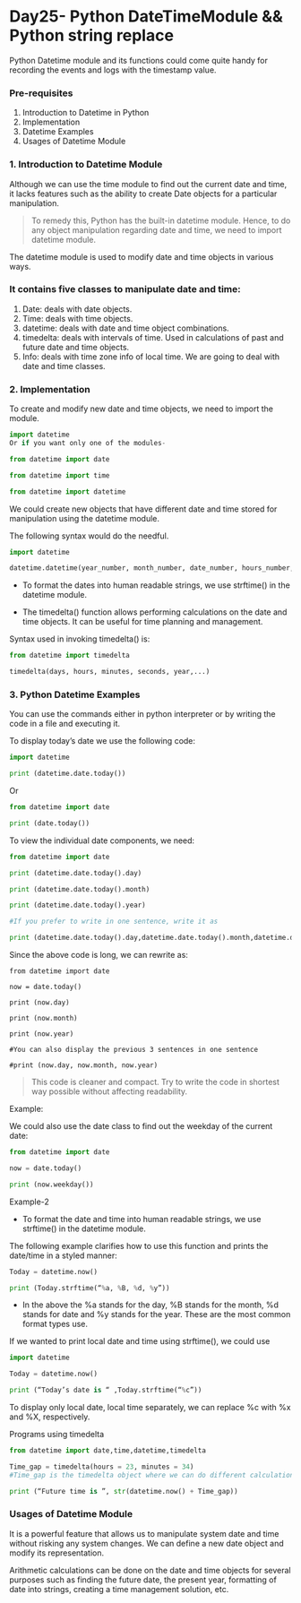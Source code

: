 
# Day25- Python DateTimeModule && Python string replace

Python Datetime module and its functions could come quite handy for recording the events and logs with the timestamp value.

### Pre-requisites
1. Introduction to Datetime in Python
2. Implementation
3. Datetime Examples
4. Usages of Datetime Module

>

### 1. Introduction to Datetime Module
Although we can use the time module to find out the current date and time, it lacks features such as the ability to create Date objects for a particular manipulation.
> To remedy this, Python has the built-in datetime module. Hence, to do any object manipulation regarding date and time, we need to import datetime module.

The datetime module is used to modify date and time objects in various ways.

### It contains five classes to manipulate date and time:
1. Date: deals with date objects.
2. Time: deals with time objects.
3. datetime: deals with date and time object combinations.
4. timedelta: deals with intervals of time. Used in calculations of past and future date and time objects.
5. Info: deals with time zone info of local time.
We are going to deal with date and time classes.

### 2. Implementation
To create and modify new date and time objects, we need to import the module. 
```python
import datetime
Or if you want only one of the modules-

from datetime import date

from datetime import time

from datetime import datetime
```

We could create new objects that have different date and time stored for manipulation using the datetime module.

The following syntax would do the needful.
```python
import datetime

datetime.datetime(year_number, month_number, date_number, hours_number, minutes_number, seconds_number)
```

- To format the dates into human readable strings, we use strftime() in the datetime module.

- The timedelta() function allows performing calculations on the date and time objects. It can be useful for time planning and management.

Syntax used in invoking timedelta() is:
```python
from datetime import timedelta

timedelta(days, hours, minutes, seconds, year,...)
```

### 3. Python Datetime Examples
You can use the commands either in python interpreter or by writing the code in a file and executing it.

To display today’s date we use the following code:
```python
import datetime

print (datetime.date.today())
```
Or
```python
from datetime import date

print (date.today())
```

To view the individual date components, we need:
```python
from datetime import date

print (datetime.date.today().day)

print (datetime.date.today().month)

print (datetime.date.today().year)

#If you prefer to write in one sentence, write it as 

print (datetime.date.today().day,datetime.date.today().month,datetime.date.today().year)
```

Since the above code is long, we can rewrite as:

```pyhton
from datetime import date

now = date.today()

print (now.day)

print (now.month)

print (now.year)

#You can also display the previous 3 sentences in one sentence 

#print (now.day, now.month, now.year)
```

>This code is cleaner and compact. Try to write the code in shortest way possible without affecting readability.


Example:

We could also use the date class to find out the weekday of the current date:

```python
from datetime import date

now = date.today()

print (now.weekday())
```

Example-2
- To format the date and time into human readable strings, we use strftime() in the datetime module.

The following example clarifies how to use this function and prints the date/time in a styled manner:

```python
Today = datetime.now()

print (Today.strftime(“%a, %B, %d, %y”))
```

- In the above the %a stands for the day, %B stands for the month, %d stands for date and %y stands for the year. These are the most common format types use.

If we wanted to print local date and time using strftime(), we could use
```python
import datetime

Today = datetime.now()

print (“Today’s date is “ ,Today.strftime(“%c”))
```

To display only local date, local time separately, we can replace %c with %x and %X, respectively.

Programs using timedelta
```python
from datetime import date,time,datetime,timedelta

Time_gap = timedelta(hours = 23, minutes = 34) 
#Time_gap is the timedelta object where we can do different calculations on it.

print (“Future time is ”, str(datetime.now() + Time_gap))
```


### Usages of Datetime Module
It is a powerful feature that allows us to manipulate system date and time without risking any system changes. We can define a new date object and modify its representation.

Arithmetic calculations can be done on the date and time objects for several purposes such as finding the future date, the present year, formatting of date into strings, creating a time management solution, etc.